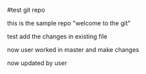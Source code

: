 #test git repo


this is the sample repo "welcome to the git"


test add the changes in existing file

now user worked in master and make changes


now updated by user
